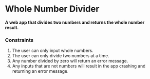 # Whole Number Divider

**A web app that divides two numbers and returns the whole number result.**

### Constraints
1. The user can only input whole numbers.
2. The user can only divide two numbers at a time.
3. Any number divided by zero will return an error message.
4. Any inputs that are not numbers will result in the app crashing and returning an error message.